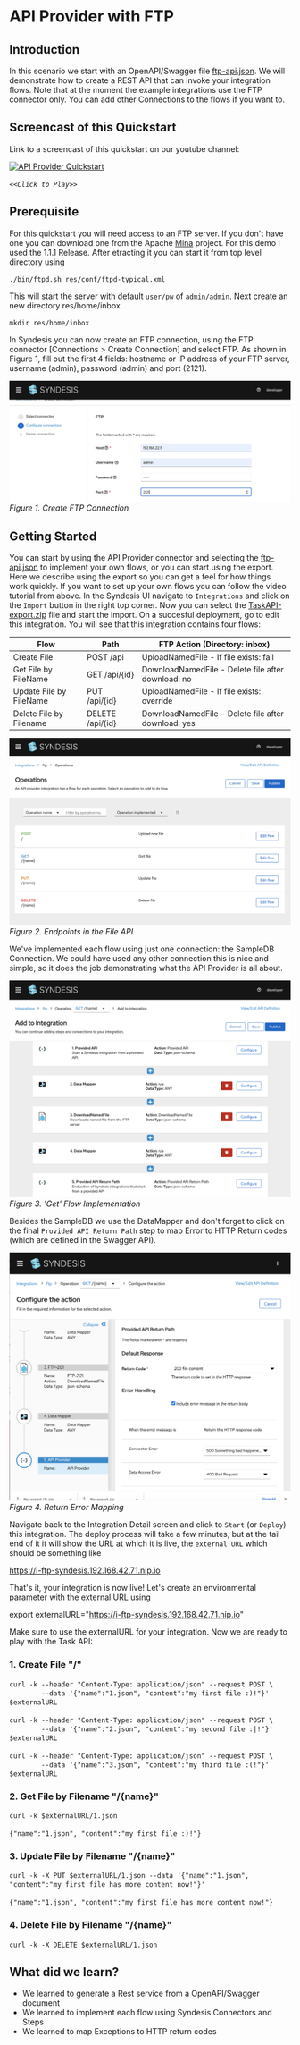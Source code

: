 # API Provider with FTP

## Introduction
In this scenario we start with an OpenAPI/Swagger file [ftp-api.json](ftp-api.json?raw=true). We will demonstrate how to create a REST API that can invoke your integration flows. Note that at the moment the example integrations use the FTP connector only. You can add other Connections to the flows if you want to.


## Screencast of this Quickstart

Link to a screencast of this quickstart on our youtube channel:

[![API Provider Quickstart](https://img.youtube.com/vi/sox8SSqJ0zQ/0.jpg)](https://youtu.be/sox8SSqJ0zQ)

*`<<Click to Play>>`*


## Prerequisite
For this quickstart you will need access to an FTP server. If you don't have one you can download one from the Apache [Mina](https://mina.apache.org/ftpserver-project/downloads.html) project. For this demo I used the 1.1.1 Release. After etracting it you can start it from top level directory using
```
./bin/ftpd.sh res/conf/ftpd-typical.xml 
```
This will start the server with default `user/pw` of `admin/admin`. Next create an new directory res/home/inbox
```
mkdir res/home/inbox
```

In Syndesis you can now create an FTP connection, using the FTP connector [Connections > Create Connection] and select FTP.
As shown in Figure 1, fill out the first 4 fields: hostname or IP address of your FTP server, username (admin), password (admin) and port (2121). 

![Create an FTP Connection](img/fig1-ftp-connection.png)
*Figure 1. Create FTP Connection*


## Getting Started

You can start by using the API Provider connector and selecting the [ftp-api.json](ftp-api.json?raw=true) to implement your own flows, or you can start using the export. Here we describe using the export so you can get a feel for how things work quickly. If you want to set up your own flows you can follow the video tutorial from above. In the Syndesis UI navigate to `Integrations` and click on the `Import` button in the right top corner. Now you can select the [TaskAPI-export.zip](TaskAPI-export.zip?raw=true) file and start the import. On a succesful deployment, go to edit this integration. You will see that this integration contains four flows:

| Flow               | Path             | FTP Action (Directory: inbox)|
|--------------------|------------------|-----|
| Create File        | POST /api        | UploadNamedFile - If file exists: fail |
| Get File by FileName    | GET /api/{id}    | DownloadNamedFile - Delete file after download: no |
| Update File by FileName | PUT /api/{id}    | UploadNamedFile - If file exists: override |
| Delete File by Filename | DELETE /api/{id} | DownloadNamedFile -  Delete file after download: yes ||
  
![Endpoints in the FTP API](img/fig2-api-four-flows.png)
*Figure 2. Endpoints in the File API*

We've implemented each flow using just one connection: the SampleDB Connection. We could have used any other connection this is nice and simple, so it does the job demonstrating what the API Provider is all about.

![Flow Implementation](img/fig3-get-flow.png)
*Figure 3. 'Get' Flow Implementation*

Besides the SampleDB we use the DataMapper and don't forget to click on the final `Provided API Return Path` step to map Error to HTTP Return codes (which are defined in the Swagger API).

![Return Error Mapping](img/fig4-map-errors.png)
*Figure 4. Return Error Mapping*

Navigate back to the Integration Detail screen and click to `Start` (or `Deploy`) this integration. The deploy process will take a few minutes, but at the tail end of it it will show the URL at which it is live, the `external URL` which should be something like 

https://i-ftp-syndesis.192.168.42.71.nip.io

That's it, your integration is now live! Let's create an environmental parameter with the external URL using

export externalURL="https://i-ftp-syndesis.192.168.42.71.nip.io"

Make sure to use the externalURL for your integration. Now we are ready to play with the Task API:

### 1. Create File "/" 

```
curl -k --header "Content-Type: application/json" --request POST \
        --data '{"name":"1.json", "content":"my first file :)!"}' $externalURL
        
curl -k --header "Content-Type: application/json" --request POST \
        --data '{"name":"2.json", "content":"my second file :|!"}' $externalURL
        
curl -k --header "Content-Type: application/json" --request POST \
        --data '{"name":"3.json", "content":"my third file :(!"}' $externalURL

```

### 2. Get File by Filename "/{name}"

```
curl -k $externalURL/1.json

{"name":"1.json", "content":"my first file :)!"}
```
 
### 3. Update File by Filename "/{name}" 

```
curl -k -X PUT $externalURL/1.json --data '{"name":"1.json", "content":"my first file has more content now!"}'

{"name":"1.json", "content":"my first file has more content now!"}
```

### 4. Delete File by Filename "/{name}" 

```
curl -k -X DELETE $externalURL/1.json
```

## What did we learn?
* We learned to generate a Rest service from a OpenAPI/Swagger document
* We learned to implement each flow using Syndesis Connectors and Steps
* We learned to map Exceptions to HTTP return codes
